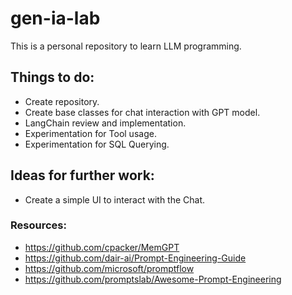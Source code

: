 # gen-ia-lab
This is a personal repository to learn LLM programming.


## Things to do:
- Create repository.
- Create base classes for chat interaction with GPT model.
- LangChain review and implementation.
- Experimentation for Tool usage.
- Experimentation for SQL Querying.

## Ideas for further work:
- Create a simple UI to interact with the Chat.

### Resources:
- https://github.com/cpacker/MemGPT
- https://github.com/dair-ai/Prompt-Engineering-Guide
- https://github.com/microsoft/promptflow
- https://github.com/promptslab/Awesome-Prompt-Engineering
